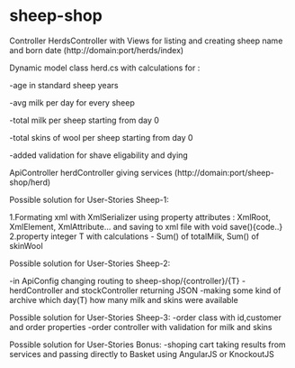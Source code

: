 # sheep-shop

Controller HerdsController with Views for listing and creating sheep name and born date (http://domain:port/herds/index)

Dynamic model class herd.cs with calculations for :

-age in standard sheep years 

-avg milk per day for every sheep

-total milk per sheep starting from day 0

-total skins of wool per sheep starting from day 0

-added validation for shave eligability and dying


ApiController herdController giving services (http://domain:port/sheep-shop/herd)





Possible solution for User-Stories Sheep-1:

1.Formating xml with XmlSerializer using property attributes : XmlRoot, XmlElement, XmlAttribute... and
saving to xml file with  void save(){code..}
2.property integer T with calculations - Sum() of totalMilk, Sum() of skinWool


Possible solution for User-Stories Sheep-2:

-in ApiConfig changing routing to sheep-shop/{controller}/{T}
-herdController and stockController returning JSON
-making some kind of archive which day(T) how many milk and skins were available

Possible solution for User-Stories Sheep-3:
-order class with id,customer and order properties
-order controller with validation for milk and skins

Possible solution for User-Stories Bonus:
-shoping cart taking results from services and passing directly to Basket using AngularJS or KnockoutJS
